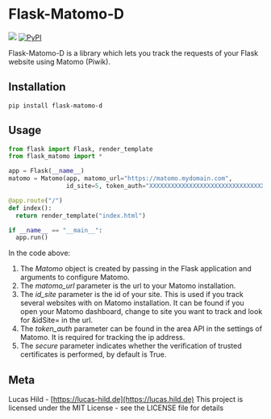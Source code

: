 # Flask-Matomo-D

![](https://img.shields.io/badge/license-MIT-blue.svg?style=flat-square)
[![PyPI](https://img.shields.io/pypi/v/flask-matomo.svg?style=flat-square&colorB=dfb317)](https://pypi.org/project/flask-matomo-d/)

Flask-Matomo-D is a library which lets you track the requests of your Flask website using Matomo (Piwik).

## Installation

```
pip install flask-matomo-d
```

## Usage

```python
from flask import Flask, render_template
from flask_matomo import *

app = Flask(__name__)
matomo = Matomo(app, matomo_url="https://matomo.mydomain.com",
                id_site=5, token_auth="XXXXXXXXXXXXXXXXXXXXXXXXXXXXXXXX", secure=True)

@app.route("/")
def index():
  return render_template("index.html")

if __name__ == "__main__":
  app.run()
```

In the code above:

1. The *Matomo* object is created by passing in the Flask application and arguments to configure Matomo.
2. The *matomo_url* parameter is the url to your Matomo installation.
3. The *id_site* parameter is the id of your site. This is used if you track several websites with on Matomo installation. It can be found if you open your Matomo dashboard, change to site you want to track and look for &idSite= in the url.
4. The *token_auth* parameter can be found in the area API in the settings of Matomo. It is required for tracking the ip address.
5. The *secure* parameter indicates whether the verification of trusted certificates is performed, by default is True.

## Meta

Lucas Hild - [https://lucas-hild.de](https://lucas.hild.de)
This project is licensed under the MIT License - see the LICENSE file for details

